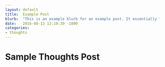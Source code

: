 ```yaml
---
layout: default
title:  Example Post
blurb:  "This is an example blurb for an example post. It essentially functions as a sort of excerpt/preview of the post itself."
date:   2016-08-13 13:10:39 -1000
categories:
- thoughts
---
```


# Sample Thoughts Post

